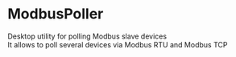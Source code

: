 # ModbusPoller
Desktop utility for polling Modbus slave devices  
It allows to poll several devices via Modbus RTU and Modbus TCP